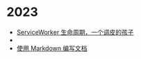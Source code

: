 # 2023

- [ServiceWorker 生命周期，一个调皮的孩子](https://github.com/slshsl/articles/blob/8c7a134fb8a8ecda2c372a18b58b3ade4eebeb81/2023/2023-03-11-ServiceWorker%E7%94%9F%E5%91%BD%E5%91%A8%E6%9C%9F%EF%BC%88%E4%B8%80%E4%B8%AA%E8%B0%83%E7%9A%AE%E7%9A%84%E5%AD%A9%E5%AD%90%EF%BC%89/2023-03-11-ServiceWorker%E7%94%9F%E5%91%BD%E5%91%A8%E6%9C%9F%EF%BC%88%E4%B8%80%E4%B8%AA%E8%B0%83%E7%9A%AE%E7%9A%84%E5%AD%A9%E5%AD%90%EF%BC%89.md)
-
- [使用 Markdown 编写文档](https://github.com/slshsl/articles/blob/main/2023/2023-03-11-Markdown%EF%BC%88%E7%AE%80%E5%8D%95%E5%B0%8F%E4%BE%8B%E5%AD%90%EF%BC%89/2023-03-11-Markdown%EF%BC%88%E7%AE%80%E5%8D%95%E5%B0%8F%E4%BE%8B%E5%AD%90%EF%BC%89.md)
